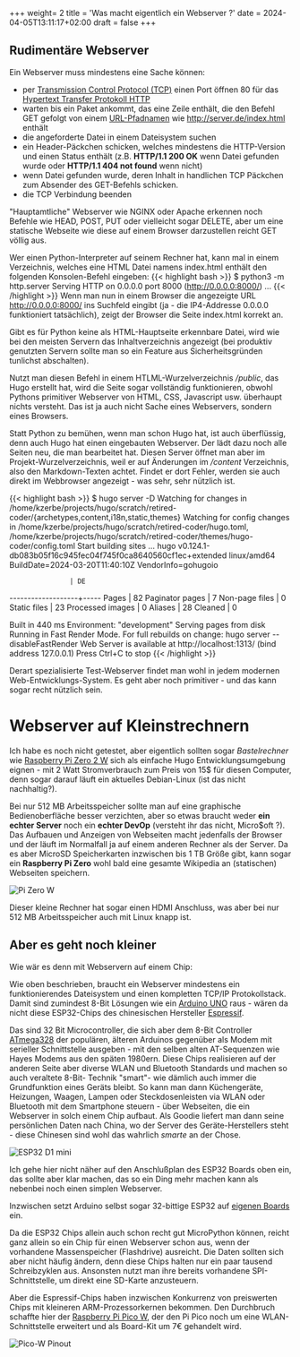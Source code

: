+++
weight= 2
title = 'Was macht eigentlich ein Webserver ?'
date = 2024-04-05T13:11:17+02:00
draft = false
+++
## Rudimentäre Webserver

Ein Webserver muss mindestens eine Sache können:

- per [Transmission Control Protocol (TCP)](https://de.wikipedia.org/wiki/Transmission_Control_Protocol) einen Port öffnen 80 für das [Hypertext Transfer Protokoll HTTP](https://de.wikipedia.org/wiki/Hypertext_Transfer_Protocol)
- warten bis ein Paket ankommt, das eine Zeile enthält, die den Befehl GET gefolgt von einem [URL-Pfadnamen](https://de.wikipedia.org/wiki/Uniform_Resource_Locator) wie http://server.de/index.html enthält
- die angeforderte Datei in einem Dateisystem suchen
- ein Header-Päckchen schicken, welches mindestens die HTTP-Version und einen Status enthält (z.B. **HTTP/1.1 200 OK** wenn Datei gefunden wurde oder **HTTP/1.1 404 not found** wenn nicht)
- wenn Datei gefunden wurde, deren Inhalt in handlichen TCP Päckchen zum Absender des GET-Befehls schicken.
- die TCP Verbindung beenden

"Hauptamtliche" Webserver wie NGINX oder Apache erkennen noch Befehle wie HEAD, POST, PUT oder vielleicht sogar DELETE, aber um eine statische Webseite wie diese auf einem Browser darzustellen reicht GET völlig aus.

Wer einen Python-Interpreter auf seinem Rechner hat, kann mal in einem Verzeichnis, welches eine HTML Datei namens index.html enthält den folgenden Konsolen-Befehl eingeben:
{{< highlight bash >}}
$ python3 -m http.server
Serving HTTP on 0.0.0.0 port 8000 (http://0.0.0.0:8000/) ...
{{< /highlight >}}
Wenn man nun in einem Browser die angezeigte URL http://0.0.0.0:8000/ ins Suchfeld eingibt (ja - die IP4-Addresse 0.0.0.0 funktioniert tatsächlich), zeigt der Browser die Seite index.html korrekt an.

Gibt es für Python keine als HTML-Hauptseite erkennbare Datei, wird wie bei den meisten Servern das Inhaltverzeichnis angezeigt (bei produktiv genutzten Servern sollte man so ein Feature aus Sicherheitsgründen tunlichst abschalten).

Nutzt man diesen Befehl in einem HTLML-Wurzelverzeichnis */public*, das Hugo erstellt hat, wird die Seite sogar vollständig funktionieren, obwohl Pythons primitiver Webserver von  HTML, CSS, Javascript usw. überhaupt nichts versteht. Das ist ja auch nicht Sache eines Webservers, sondern eines Browsers.

Statt Python zu bemühen, wenn man schon Hugo hat, ist auch überflüssig, denn auch Hugo hat einen eingebauten Webserver. Der lädt dazu noch alle Seiten neu, die man bearbeitet hat. Diesen Server öffnet man aber im Projekt-Wurzelverzeichnis, weil er auf Änderungen im */content* Verzeichnis, also den Markdown-Texten achtet. Findet er dort Fehler, werden sie auch direkt im Webbrowser angezeigt - was sehr, sehr nützlich ist.

{{< highlight bash >}}
$ hugo server -D
Watching for changes in /home/kzerbe/projects/hugo/scratch/retired-coder/{archetypes,content,i18n,static,themes}
Watching for config changes in /home/kzerbe/projects/hugo/scratch/retired-coder/hugo.toml, /home/kzerbe/projects/hugo/scratch/retired-coder/themes/hugo-coder/config.toml
Start building sites …
hugo v0.124.1-db083b05f16c945fec04f745f0ca8640560cf1ec+extended linux/amd64 BuildDate=2024-03-20T11:40:10Z VendorInfo=gohugoio

                   | DE
-------------------+-----
  Pages            | 82
  Paginator pages  |  7
  Non-page files   |  0
  Static files     | 23
  Processed images |  0
  Aliases          | 28
  Cleaned          |  0

Built in 440 ms
Environment: "development"
Serving pages from disk
Running in Fast Render Mode. For full rebuilds on change: hugo server --disableFastRender
Web Server is available at http://localhost:1313/ (bind address 127.0.0.1)
Press Ctrl+C to stop
{{< /highlight >}}

Derart spezialisierte Test-Webserver findet man wohl in jedem modernen Web-Entwicklungs-System. Es geht aber noch primitiver - und das kann sogar recht nützlich sein.

# Webserver auf Kleinstrechnern

Ich habe es noch nicht getestet, aber eigentlich sollten sogar *Bastelrechner* wie [Raspberry Pi Zero 2 W](https://www.raspberrypi.com/products/raspberry-pi-zero-2-w/) sich als einfache Hugo Entwicklungsumgebung eignen - mit 2 Watt Stromverbrauch zum Preis von 15$ für diesen Computer, denn sogar darauf läuft ein aktuelles Debian-Linux (ist das nicht nachhaltig?).

Bei nur 512 MB Arbeitsspeicher sollte man auf eine graphische Bedienoberfläche besser verzichten, aber so etwas braucht weder **ein echter Server** noch ein **echter DevOp** (versteht ihr das nicht, Micro$oft ?). Das Aufbauen und Anzeigen von Webseiten macht jedenfalls der Browser und der läuft im Normalfall ja auf einem anderen Rechner als der Server. Da es aber MicroSD Speicherkarten inzwischen bis 1 TB Größe gibt, kann sogar ein **Raspberry Pi Zero** wohl bald eine gesamte Wikipedia an (statischen) Webseiten speichern.

![Pi Zero W](/images/pi_zero_w.jpg)

Dieser kleine Rechner hat sogar einen HDMI Anschluss, was aber
bei nur 512 MB Arbeitsspeicher auch mit Linux knapp ist.

## Aber es geht noch kleiner

Wie wär es denn mit Webservern auf einem Chip:

Wie oben beschrieben, braucht ein Webserver mindestens ein funktionierendes Dateisystem und einen kompletten TCP/IP Protokollstack. Damit sind zumindest 8-Bit Lösungen wie ein [Arduino UNO](https://store.arduino.cc/collections/boards-modules) raus - wären da nicht diese ESP32-Chips des chinesischen
Hersteller [Espressif](https://www.espressif.com/).

Das sind 32 Bit Microcontroller, die sich aber dem 8-Bit Controller [ATmega328](https://ww1.microchip.com/downloads/en/DeviceDoc/Atmel-7810-Automotive-Microcontrollers-ATmega328P_Datasheet.pdf) der populären, älteren Arduinos gegenüber als Modem mit serieller Schnittstelle ausgeben - mit den selben alten AT-Sequenzen wie Hayes Modems aus den späten 1980ern. Diese Chips realisieren auf
der anderen Seite aber diverse WLAN und Bluetooth Standards und machen so auch veraltete 8-Bit- Technik "smart"- wie dämlich auch immer die Grundfunktion eines Geräts bleibt. So kann man dann
Küchengeräte, Heizungen, Waagen, Lampen oder Steckdosenleisten via WLAN oder Bluetooth mit dem Smartphone steuern - über Webseiten, die ein Webserver in solch einem Chip aufbaut. Als Goodie liefert
man dann seine persönlichen Daten nach China, wo der Server des
Geräte-Herstellers steht - diese Chinesen sind wohl das wahrlich *smarte* an der Chose.

![ESP32 D1 mini](/images/D1_mini_ESP32_pinout.jpg)

Ich gehe hier nicht näher auf den Anschlußplan des ESP32 Boards
oben ein, das sollte aber klar machen, das so ein Ding mehr machen
kann als nebenbei noch einen simplen Webserver.

Inzwischen setzt Arduino selbst sogar 32-bittige ESP32 auf [eigenen Boards](https://docs.arduino.cc/hardware/nano-esp32/) ein.

Da die ESP32 Chips allein auch schon recht gut MicroPython können,
reicht ganz allein so ein Chip für einen Webserver schon aus, wenn der vorhandene Massenspeicher (Flashdrive) ausreicht. Die Daten sollten sich aber nicht häufig ändern, denn diese Chips halten nur ein paar tausend Schreibzyklen aus. Ansonsten nutzt man ihre bereits vorhandene SPI-Schnittstelle, um direkt eine SD-Karte anzusteuern.

Aber die Espressif-Chips haben inzwischen Konkurrenz von preiswerten Chips mit kleineren ARM-Prozessorkernen bekommen.
Den Durchbruch schaffte hier der [Raspberry Pi Pico W](https://www.raspberrypi.com/documentation/microcontrollers/raspberry-pi-pico.html), der den Pi Pico noch um eine WLAN-Schnittstelle erweitert und als Board-Kit um 7€ gehandelt wird.

![Pico-W Pinout](/images/picow-pinout.svg)
